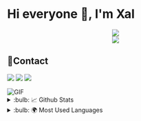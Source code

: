 #  Hi everyone :wave:, I'm Xal 



<div align="center">
    <img src="https://komarev.com/ghpvc/?username=Lcofty&color=dc143c"/>
</div>
<div align="center">
    <a href="https://discord.com/users/811946960738582549" title="Discord Profile"><img src="https://lanyard-profile-readme.vercel.app/api/315548760509906964/"></a>
</div>

## 📌Contact 

<a href="https://discord.com/users/811946960738582549" target="_blank"><img src="https://shields.io/badge/Lofty-111111.svg?&style=for-the-badge&logo=discord"></a> <a href="https://github.com/Lcofty" target="_blank"><img src="https://shields.io/badge/Lofty-111111.svg?&style=for-the-badge&logo=github"></a>    <a href="https://discord.gg/ynhYbXXVYm" target="_blank"><img src="https://shields.io/badge/ Discord Server-111111.svg?&style=for-the-badge&logo=discord"></a>







<img alt="GIF" src="https://media4.giphy.com/media/I6wUi5eTdUCWI/giphy.gif"/> 

<details> 
<summary>:bulb: 📈 Github Stats</summary>
<img src="https://github-readme-stats.vercel.app/api?username=Lcofty&theme=radical">
</details>

<details> 
<summary>:bulb: 🌍 Most Used Languages </summary>
<img src=https://github-readme-stats.vercel.app/api/top-langs/?username=anuraghazra&layout=compact">
</details>

